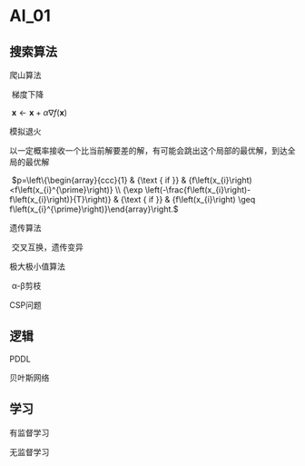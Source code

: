 # AI_01

## 搜索算法

爬山算法

​	梯度下降

​	$\mathbf{x} \leftarrow \mathbf{x}+\alpha \nabla f(\mathbf{x})$

模拟退火

​	以一定概率接收一个比当前解要差的解，有可能会跳出这个局部的最优解，到达全局的最优解

​	$p=\left\{\begin{array}{ccc}{1} & {\text { if }} & {f\left(x_{i}\right)<f\left(x_{i}^{\prime}\right)} \\ {\exp \left(-\frac{f\left(x_{i}\right)-f\left(x_{i}\right)}{T}\right)} & {\text { if }} & {f\left(x_{i}\right) \geq f\left(x_{i}^{\prime}\right)}\end{array}\right.$

遗传算法

​	交叉互换，遗传变异

极大极小值算法

​	α-β剪枝

CSP问题

## 逻辑

PDDL

贝叶斯网络

## 学习

有监督学习

无监督学习

